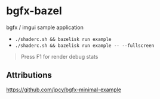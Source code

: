 # bgfx-bazel
bgfx / imgui sample application

- `./shaderc.sh && bazelisk run example`
- `./shaderc.sh && bazelisk run example -- --fullscreen`

> Press F1 for render debug stats

## Attributions
https://github.com/jpcy/bgfx-minimal-example
